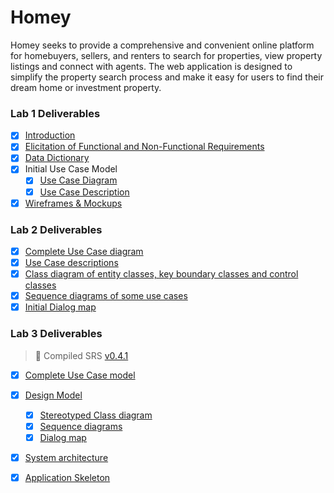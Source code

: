 # Homey
Homey seeks to provide a comprehensive and convenient online platform for homebuyers, sellers, and renters to search for properties, view property listings and connect with agents. The web application is designed to simplify the property search process and make it easy for users to find their dream home or investment property.

### Lab 1 Deliverables
* [x] [Introduction](https://drive.google.com/file/d/1-PHS_ayP6BJNtYwiFOUkqlcnTxXL4Hfh/view?usp=share_link)
* [x] [Elicitation of Functional and Non-Functional Requirements](https://drive.google.com/file/d/17EPE8molQBRZ64h3asW_dp8andSYKFBn/view?usp=share_link)
* [x] [Data Dictionary](https://drive.google.com/file/d/1XZJdO13SIRw4yyPp5IKg1b3aoZ-yHzGs/view?usp=share_link)
* [x] Initial Use Case Model
  * [x] [Use Case Diagram](https://drive.google.com/file/d/19foFnuIY04G6UjX1YUh8ebxfzgCWJ8D7/view?usp=share_link)
  * [x] [Use Case Description](https://drive.google.com/file/d/1RLOVipyYrB35SFoQqaHxupB4TpgSIOoF/view?usp=share_link)
* [x] [Wireframes & Mockups](https://drive.google.com/drive/folders/1m04g98kfz5ijCq92JmrkBiFnzteBb_UI?usp=share_link)

### Lab 2 Deliverables
* [x] [Complete Use Case diagram](https://drive.google.com/file/d/1uwa6X2ho1tCpod6Vufol7QHldFmIAp8n/view?usp=share_link)
* [x] [Use Case descriptions](https://drive.google.com/file/d/14ARKyOAz4KljBTSHKSPBdb1aJCt9JJGk/view?usp=share_link)
* [x] [Class diagram of entity classes, key boundary classes and control classes](https://drive.google.com/file/d/1ODXVIHPtiw95Sio60T8q0yAF2k_x2uhY/view?usp=share_link)
* [x] [Sequence diagrams of some use cases](https://drive.google.com/file/d/1XqY0fTCXpIklt7zOLJdT-0pNw5zC0LzP/view?usp=sharing)
* [x] [Initial Dialog map](https://drive.google.com/file/d/1XCiUTIa-SXT5CWQUzLcsq3_EdIhdpO5T/view?usp=share_link)

### Lab 3 Deliverables
> 📝 Compiled SRS [v0.4.1](https://drive.google.com/file/d/16upVRG50Ocp8dTJdpBwUG6fRpca_tIbZ/view?usp=share_link)

* [x] [Complete Use Case model](./uml/exports/UseCase.pdf)
* [x] [Design Model]()
  * [x] [Stereotyped Class diagram](./uml/exports/ClassDiagram.pdf)
  * [x] [Sequence diagrams](./uml/exports/SequenceDiagrams/)
  * [x] [Dialog map](./uml/exports/DialogMap.pdf)
* [x] [System architecture](./uml/exports/Architecture.pdf)
* [x] [Application Skeleton](https://drive.google.com/file/d/16upVRG50Ocp8dTJdpBwUG6fRpca_tIbZ/view?usp=share_link)

